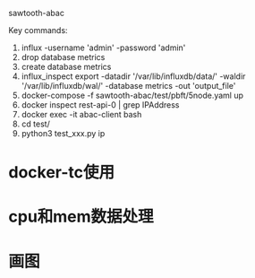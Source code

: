sawtooth-abac

Key commands:
1. influx -username 'admin' -password 'admin'
2. drop database metrics
3. create database metrics
4. influx_inspect export -datadir '/var/lib/influxdb/data/' -waldir '/var/lib/influxdb/wal/' -database metrics -out 'output_file'
5. docker-compose -f sawtooth-abac/test/pbft/5node.yaml up
6. docker inspect rest-api-0 | grep IPAddress
7. docker exec -it abac-client bash
8. cd test/
9. python3 test_xxx.py ip

# docker-tc使用
# cpu和mem数据处理
# 画图